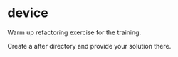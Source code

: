 # device

Warm up refactoring exercise for the training. 

Create a after directory and provide your solution there. 


